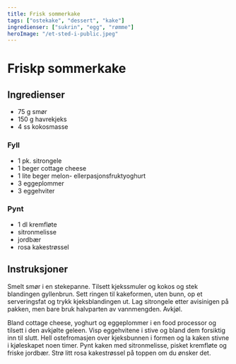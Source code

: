```yaml
---
title: Frisk sommerkake
tags: ["ostekake", "dessert", "kake"]
ingredienser: ["sukrin", "egg", "rømme"]
heroImage: "/et-sted-i-public.jpeg"
---
```


# Friskp sommerkake

## Ingredienser

- 75 g smør
- 150 g havrekjeks
- 4 ss kokosmasse

### Fyll

- 1 pk. sitrongele
- 1 beger cottage cheese
- 1 lite beger melon- ellerpasjonsfruktyoghurt
- 3 eggeplommer
- 3 eggehviter

### Pynt

- 1 dl kremfløte
- sitronmelisse
- jordbær
- rosa kakestrøssel

## Instruksjoner

Smelt smør i en stekepanne. Tilsett kjekssmuler og kokos og stek blandingen gyllenbrun. Sett ringen til kakeformen, uten bunn, op et serveringsfat og trykk kjeksblandingen ut. Lag sitrongele etter avisinigen på pakken, men bare bruk halvparten av vannmengden. Avkjøl.

Bland cottage cheese, yoghurt og eggeplommer i en food processor og tilsett i den avkjølte geleen. Visp eggehvitene i stive og bland dem forsiktig inn til slutt. Hell ostefromasjen over kjeksbunnen i formen og la kaken stivne i kjøleskapet noen timer. Pynt kaken med sitronmelisse, pisket kremfløte og friske jordbær. Strø litt rosa kakestrøssel på toppen om du ønsker det.
